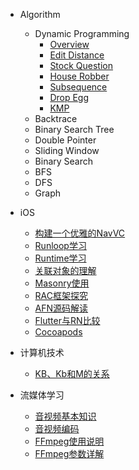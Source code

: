 - Algorithm
  - Dynamic Programming
    - [Overview](dp.md)
    - [Edit Distance](EditDistance.md)
    - [Stock Question](Stock.md)
    - [House Robber](HouseRobber.md)
    - [Subsequence](Subsequences.md)
    - [Drop Egg](SuperEggDrop.md)
    - [KMP](kmp.md)
  - Backtrace
  - Binary Search Tree
  - Double Pointer
  - Sliding Window
  - Binary Search
  - BFS
  - DFS
  - Graph
  
- iOS
  - [构建一个优雅的NavVC]()
  - [Runloop学习](runloop.md)
  - [Runtime学习](runtime.md)
  - [关联对象的理解](associate.md)
  - [Masonry使用](masonry.md)
  - [RAC框架探究]()
  - [AFN源码解读]()
  - [Flutter与RN比较]()
  - [Cocoapods](cocopods.md)

- 计算机技术
  - [KB、Kb和M的关系](Computer/kb.md)

- 流媒体学习
  - [音视频基本知识](media-summary.md)
  - [音视频编码](media-coding.md)
  - [FFmpeg使用说明](streaming.md)
  - [FFmpeg参数详解](FFmpeg.md)
